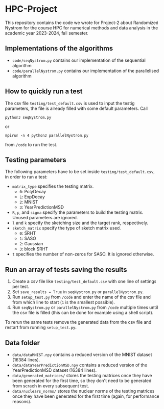 # HPC-Project

This repository contains the code we wrote for Project-2 about Randomized Nystrom for the course HPC for numerical methods and data analysis in the academic year 2023-2024, fall semester.

## Implementations of the algorithms
* `code/seqNystrom.py` contains our implementation of the sequential algorithm
* `code/parallelNystrom.py` contains our implementation of the parallelised algorithm 

## How to quickly run a test
The csv file `testing/test_default.csv` is used to input the testig parameters, the file is already filled with some default parameters. 
Call
```
python3 seqNystrom.py
```
or
```
mpirun -n 4 python3 parallelNystrom.py
```
from `/code` to run the test. 

## Testing parameters
The following parameters have to be set inside `testing/test_default.csv`, in order to run a test:
* `matrix_type` specifies the testing matrix.
  - `0`: PolyDecay
  - `1`: ExpDecay
  - `2`: MNIST
  - `3`: YearPredictionMSD
* `R`, `p`, and `sigma` specify the parameters to build the testing matrix. Unused parameters are ignored.
* `l` and `k` specify the sketching size and the target rank, respectively.
* `sketch_matrix` specify the type of sketch matrix used.
  - `0`: SRHT
  - `1`: SASO
  - `2`: Gaussian
  - `3`: block SRHT
* `t` specifies the number of non-zeros for SASO. It is ignored otherwise.

## Run an array of tests saving the results
1. Create a csv file like `testing/test_default.csv` with one line of settings per test.
2. Set `save_results = True` in `seqNystrom.py` or `parallelNystrom.py`.
3. Run `setup_test.py` from `/code` and enter the name of the csv file and from which line to start (`1` is the smallest possible).
4. Run `seqNystrom.py` or `parallelNystrom.py` from `/code` multiple times until the csv file is filled (this can be done for example using a shell script).
   
To rerun the same tests remove the generated data from the csv file and restart from running `setup_test.py`.

## Data folder
* `data/dataMNIST.npy` contains a reduced version of the MNIST dataset (16384 lines).
* `data/dataYearPredictionMSD.npy` contains a reduced version of the YearPredictionMSD dataset (16384 lines).
* `data/generated_matrices/` stores the testing matrices once they have been generated for the first time, so they don't need to be generated from scrach in every subsequent test.
* `data/nuclears_norms/` stores the nuclear norms of the testing matrices once they have been generated for the first time (again, for performance reasons).

